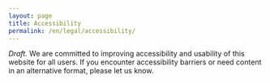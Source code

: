 ```yaml
---
layout: page
title: Accessibility
permalink: /en/legal/accessibility/
---
```

*Draft.* We are committed to improving accessibility and usability of this website for all users.
If you encounter accessibility barriers or need content in an alternative format, please let us know.
